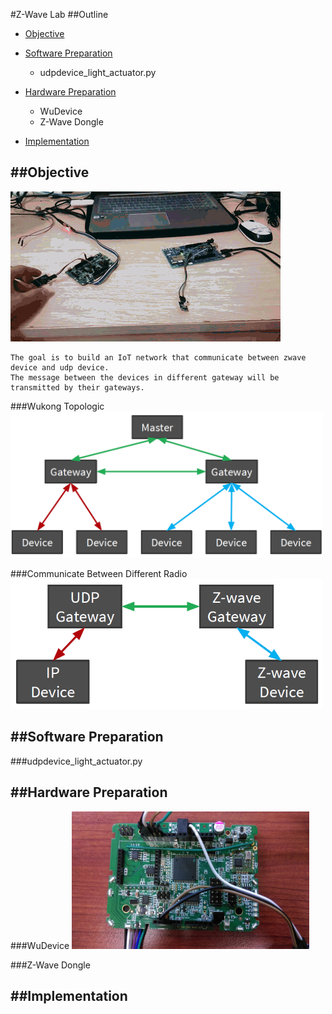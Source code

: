 #Z-Wave Lab
##Outline
* [Objective](#objective)

* [Software Preparation](#software-preparation)
  * udpdevice_light_actuator.py
* [Hardware Preparation](#hardware-preparation)
  * WuDevice
  * Z-Wave Dongle
* [Implementation](#implementation)

##Objective
--------------------
<img src="./img/Lab6.gif" ><br/>
```
The goal is to build an IoT network that communicate between zwave device and udp device.
The message between the devices in different gateway will be transmitted by their gateways.
```

###Wukong Topologic
<img src="./img/WuKong Topologic.png" width="500"><br/>

###Communicate Between Different Radio
<img src="./img/Communicate Between Different Radio.png" width="500"><br/>

##Software Preparation
--------------------
###udpdevice_light_actuator.py

##Hardware Preparation
--------------------
###WuDevice
<img src="./img/WuDevice.jpg" width="380" height="220">

###Z-Wave Dongle

##Implementation
--------------------

